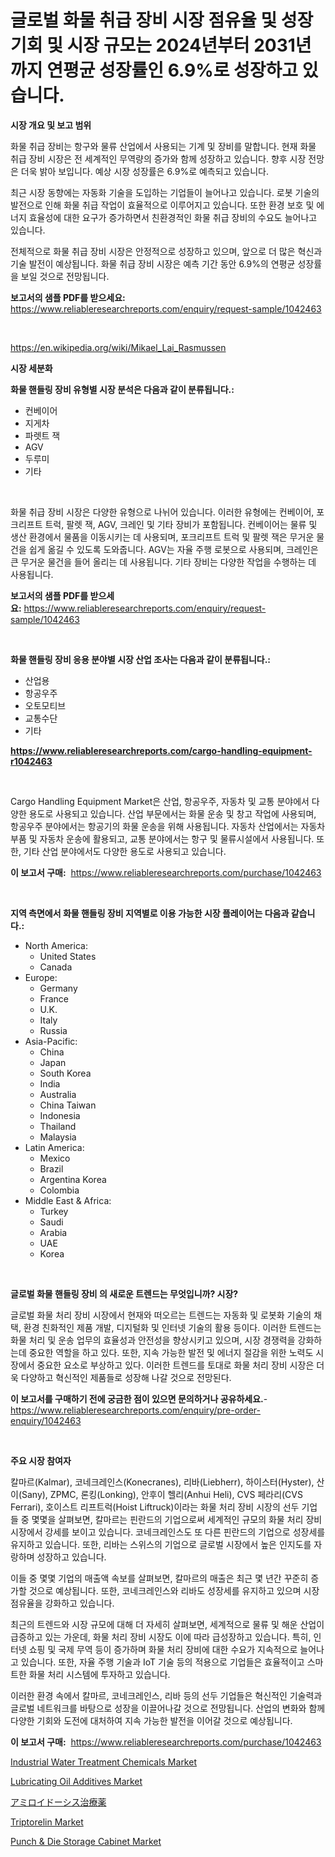 <p><h1>글로벌 화물 취급 장비 시장 점유율 및 성장 기회 및 시장 규모는 2024년부터 2031년까지 연평균 성장률인 6.9%로 성장하고 있습니다.</h1></p><p><strong>시장 개요 및 보고 범위</strong></p>
<p><p>화물 취급 장비는 항구와 물류 산업에서 사용되는 기계 및 장비를 말합니다. 현재 화물 취급 장비 시장은 전 세계적인 무역량의 증가와 함께 성장하고 있습니다. 향후 시장 전망은 더욱 밝아 보입니다. 예상 시장 성장률은 6.9%로 예측되고 있습니다.</p><p>최근 시장 동향에는 자동화 기술을 도입하는 기업들이 늘어나고 있습니다. 로봇 기술의 발전으로 인해 화물 취급 작업이 효율적으로 이루어지고 있습니다. 또한 환경 보호 및 에너지 효율성에 대한 요구가 증가하면서 친환경적인 화물 취급 장비의 수요도 늘어나고 있습니다.</p><p>전체적으로 화물 취급 장비 시장은 안정적으로 성장하고 있으며, 앞으로 더 많은 혁신과 기술 발전이 예상됩니다. 화물 취급 장비 시장은 예측 기간 동안 6.9%의 연평균 성장률을 보일 것으로 전망됩니다.</p></p>
<p><strong>보고서의 샘플 PDF를 받으세요:</strong> <a href="https://www.reliableresearchreports.com/enquiry/request-sample/1042463">https://www.reliableresearchreports.com/enquiry/request-sample/1042463</a></p>
<p>&nbsp;</p>
<p><a href="https://en.wikipedia.org/wiki/Mikael_Lai_Rasmussen">https://en.wikipedia.org/wiki/Mikael_Lai_Rasmussen</a></p>
<p><strong>시장 세분화</strong></p>
<p><strong>화물 핸들링 장비 유형별 시장 분석은 다음과 같이 분류됩니다.:</strong></p>
<p><ul><li>컨베이어</li><li>지게차</li><li>파렛트 잭</li><li>AGV</li><li>두루미</li><li>기타</li></ul></p>
<p>&nbsp;</p>
<p><p>화물 취급 장비 시장은 다양한 유형으로 나뉘어 있습니다. 이러한 유형에는 컨베이어, 포크리프트 트럭, 팔렛 잭, AGV, 크레인 및 기타 장비가 포함됩니다. 컨베이어는 물류 및 생산 환경에서 물품을 이동시키는 데 사용되며, 포크리프트 트럭 및 팔렛 잭은 무거운 물건을 쉽게 옮길 수 있도록 도와줍니다. AGV는 자율 주행 로봇으로 사용되며, 크레인은 큰 무거운 물건을 들어 올리는 데 사용됩니다. 기타 장비는 다양한 작업을 수행하는 데 사용됩니다.</p></p>
<p><strong>보고서의 샘플 PDF를 받으세요:</strong>&nbsp;<a href="https://www.reliableresearchreports.com/enquiry/request-sample/1042463">https://www.reliableresearchreports.com/enquiry/request-sample/1042463</a></p>
<p>&nbsp;</p>
<p><strong> 화물 핸들링 장비 응용 분야별 시장 산업 조사는 다음과 같이 분류됩니다.:</strong></p>
<p><ul><li>산업용</li><li>항공우주</li><li>오토모티브</li><li>교통수단</li><li>기타</li></ul></p>
<p><strong><a href="https://www.reliableresearchreports.com/cargo-handling-equipment-r1042463">https://www.reliableresearchreports.com/cargo-handling-equipment-r1042463</a></strong></p>
<p>&nbsp;</p>
<p><p>Cargo Handling Equipment Market은 산업, 항공우주, 자동차 및 교통 분야에서 다양한 용도로 사용되고 있습니다. 산업 부문에서는 화물 운송 및 창고 작업에 사용되며, 항공우주 분야에서는 항공기의 화물 운송을 위해 사용됩니다. 자동차 산업에서는 자동차 부품 및 자동차 운송에 활용되고, 교통 분야에서는 항구 및 물류시설에서 사용됩니다. 또한, 기타 산업 분야에서도 다양한 용도로 사용되고 있습니다.</p></p>
<p><strong>이 보고서 구매:</strong>&nbsp; <a href="https://www.reliableresearchreports.com/purchase/1042463">https://www.reliableresearchreports.com/purchase/1042463</a></p>
<p>&nbsp;</p>
<p><strong>지역 측면에서 화물 핸들링 장비 지역별로 이용 가능한 시장 플레이어는 다음과 같습니다.:</strong></p>
<p><ul>
    <li>
        North America:
        <ul>
            <li>United States</li>
            <li>Canada</li>
        </ul>
    </li>
    <li>
        Europe:
        <ul>
            <li>Germany</li>
            <li>France</li>
            <li>U.K.</li>
            <li>Italy</li>
            <li>Russia</li>
        </ul>
    </li>
    <li>
        Asia-Pacific:
        <ul>
            <li>China</li>
            <li>Japan</li>
            <li>South Korea</li>
            <li>India</li>
            <li>Australia</li>
            <li>China Taiwan</li>
            <li>Indonesia</li>
            <li>Thailand</li>
            <li>Malaysia</li>
        </ul>
    </li>
    <li>
        Latin America:
        <ul>
            <li>Mexico</li>
            <li>Brazil</li>
            <li>Argentina Korea</li>
            <li>Colombia</li>
        </ul>
    </li>
    <li>
        Middle East & Africa:
        <ul>
            <li>Turkey</li>
            <li>Saudi</li>
            <li>Arabia</li>
            <li>UAE</li>
            <li>Korea</li>
        </ul>
    </li>
    </ul></p>
<p>&nbsp;</p>
<p><strong>글로벌 화물 핸들링 장비 의 새로운 트렌드는 무엇입니까? 시장?</strong></p>
<p><p>글로벌 화물 처리 장비 시장에서 현재와 떠오르는 트렌드는 자동화 및 로봇화 기술의 채택, 환경 친화적인 제품 개발, 디지털화 및 인터넷 기술의 활용 등이다. 이러한 트렌드는 화물 처리 및 운송 업무의 효율성과 안전성을 향상시키고 있으며, 시장 경쟁력을 강화하는데 중요한 역할을 하고 있다. 또한, 지속 가능한 발전 및 에너지 절감을 위한 노력도 시장에서 중요한 요소로 부상하고 있다. 이러한 트렌드를 토대로 화물 처리 장비 시장은 더욱 다양하고 혁신적인 제품들로 성장해 나갈 것으로 전망된다.</p></p>
<p><strong>이 보고서를 구매하기 전에 궁금한 점이 있으면 문의하거나 공유하세요.</strong>- <a href="https://www.reliableresearchreports.com/enquiry/pre-order-enquiry/1042463">https://www.reliableresearchreports.com/enquiry/pre-order-enquiry/1042463</a></p>
<p>&nbsp;</p>
<p><strong>주요 시장 참여자</strong></p>
<p><p>칼마르(Kalmar), 코네크레인스(Konecranes), 리바(Liebherr), 하이스터(Hyster), 산이(Sany), ZPMC, 론킹(Lonking), 안후이 헬리(Anhui Heli), CVS 페라리(CVS Ferrari), 호이스트 리프트럭(Hoist Liftruck)이라는 화물 처리 장비 시장의 선두 기업들 중 몇몇을 살펴보면, 칼마르는 핀란드의 기업으로써 세계적인 규모의 화물 처리 장비 시장에서 강세를 보이고 있습니다. 코네크레인스도 또 다른 핀란드의 기업으로 성장세를 유지하고 있습니다. 또한, 리바는 스위스의 기업으로 글로벌 시장에서 높은 인지도를 자랑하며 성장하고 있습니다.</p><p>이들 중 몇몇 기업의 매출액 속보를 살펴보면, 칼마르의 매출은 최근 몇 년간 꾸준히 증가할 것으로 예상됩니다. 또한, 코네크레인스와 리바도 성장세를 유지하고 있으며 시장 점유율을 강화하고 있습니다.</p><p>최근의 트렌드와 시장 규모에 대해 더 자세히 살펴보면, 세계적으로 물류 및 해운 산업이 급증하고 있는 가운데, 화물 처리 장비 시장도 이에 따라 급성장하고 있습니다. 특히, 인터넷 쇼핑 및 국제 무역 등이 증가하며 화물 처리 장비에 대한 수요가 지속적으로 늘어나고 있습니다. 또한, 자율 주행 기술과 IoT 기술 등의 적용으로 기업들은 효율적이고 스마트한 화물 처리 시스템에 투자하고 있습니다.</p><p>이러한 환경 속에서 칼마르, 코네크레인스, 리바 등의 선두 기업들은 혁신적인 기술력과 글로벌 네트워크를 바탕으로 성장을 이끌어나갈 것으로 전망됩니다. 산업의 변화와 함께 다양한 기회와 도전에 대처하여 지속 가능한 발전을 이어갈 것으로 예상됩니다.</p></p>
<p><strong>이 보고서 구매:</strong>&nbsp;&nbsp;<a href="https://www.reliableresearchreports.com/purchase/1042463">https://www.reliableresearchreports.com/purchase/1042463</a></p>
<p><p><a href="https://medium.com/@luke.russell779/exploring-industrial-water-treatment-chemicals-market-dynamics-global-trends-and-future-growth-703b3f311a8d">Industrial Water Treatment Chemicals Market</a></p><p><a href="https://medium.com/@elizbethsmithb208/exploring-lubricating-oil-additives-market-dynamics-global-trends-and-future-growth-prospects-d45f00be1517">Lubricating Oil Additives Market</a></p><p><a href="https://github.com/RandallRunte2023/Market-Research-Report-List-2/blob/main/43115506316.md">アミロイドーシス治療薬</a></p><p><a href="https://issuu.com/reportprime-2/docs/triptorelin-market-size-2030.pptx">Triptorelin Market</a></p><p><a href="https://github.com/verajwilson971/Market-Research-Report-List-1/blob/main/punch-die-storage-cabinet-market.md">Punch & Die Storage Cabinet Market</a></p></p>